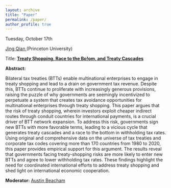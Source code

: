 ```yaml
---
layout: archive
title: "Paper"
permalink: /paper/
author_profile: true
---
```



Tuesday, October 17th

[Jing Qian ](https://jingqian.org/) (Princeton University)

Title: <a href="https://drive.google.com/file/d/1-SGH70TjRpAG4hb6M4d5-rPJpPmtyC_q/view">**Treaty Shopping, Race to the Bo!om, and Treaty Cascades**</a>


**Abstract:**

Bilateral tax treaties (BTTs) enable multinational enterprises to engage in treaty shopping and lead to a drain on government tax revenue. Despite this, BTTs continue to proliferate with increasingly generous provisions, raising the puzzle of why governments are seemingly incentivized to perpetuate a system that creates tax avoidance opportunities for multinational enterprises through treaty shopping. This paper argues that the risk of treaty shopping, wherein investors exploit cheaper indirect routes through conduit countries for international payments, is a crucial driver of BTT network expansion. To address this risk, governments sign new BTTs with more favorable terms, leading to a vicious cycle that generates treaty cascades and a race to the bottom in withholding tax rates. Using original and comprehensive data on the universe of tax treaties and corporate tax codes covering more than 170 countries from 1980 to 2020, this paper provides empirical support for this argument. The results reveal that governments facing treaty-shopping risks are more likely to enter new BTTs and agree to lower withholding tax rates. These findings highlight the need for coordinated international efforts to address treaty shopping and shed light on
international economic cooperation.

**Moderator:** [Austin Beacham](https://www.austinbeacham.com/)
